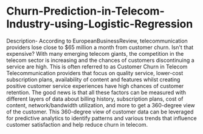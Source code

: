 # Churn-Prediction-in-Telecom-Industry-using-Logistic-Regression


Description- According to EuropeanBusinessReview, telecommunication providers lose close to $65 million a month from customer churn. Isn't that expensive? With many emerging telecom giants, the competition in the telecom sector is increasing and the chances of customers discontinuing a service are high. This is often referred to as Customer Churn in Telecom Telecommunication providers that focus on quality service, lower-cost subscription plans, availability of content and features whilst creating positive customer service experiences have high chances of customer retention. The good news is that all these factors can be measured with different layers of data about billing history, subscription plans, cost of content, network/bandwidth utilization, and more to get a 360-degree view of the customer. This 360-degree view of customer data can be leveraged for predictive analytics to identify patterns and various trends that influence customer satisfaction and help reduce churn in telecom.
